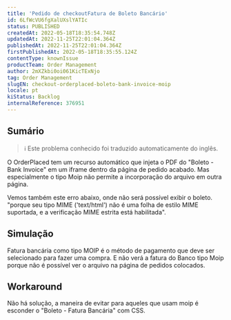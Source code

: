 ```yaml
---
title: 'Pedido de checkoutFatura de Boleto Bancário'
id: 6LfWcVU6fgXalUXslYATIc
status: PUBLISHED
createdAt: 2022-05-18T18:35:54.748Z
updatedAt: 2022-11-25T22:01:04.364Z
publishedAt: 2022-11-25T22:01:04.364Z
firstPublishedAt: 2022-05-18T18:35:55.124Z
contentType: knownIssue
productTeam: Order Management
author: 2mXZkbi0oi061KicTExNjo
tag: Order Management
slugEN: checkout-orderplaced-boleto-bank-invoice-moip
locale: pt
kiStatus: Backlog
internalReference: 376951
---
```


## Sumário

>ℹ️ Este problema conhecido foi traduzido automaticamente do inglês.


O OrderPlaced tem um recurso automático que injeta o PDF do "Boleto - Bank Invoice" em um iframe dentro da página de pedido acabado.
Mas especialmente o tipo Moip não permite a incorporação do arquivo em outra página.

Vemos também este erro abaixo, onde não será possível exibir o boleto.
"porque seu tipo MIME ('text/html') não é uma folha de estilo MIME suportada, e a verificação MIME estrita está habilitada".



## Simulação


Fatura bancária como tipo MOIP é o método de pagamento que deve ser selecionado para fazer uma compra.
E não verá a fatura do Banco tipo Moip porque não é possível ver o arquivo na página de pedidos colocados.




## Workaround


Não há solução, a maneira de evitar para aqueles que usam moip é esconder o "Boleto - Fatura Bancária" com CSS.

